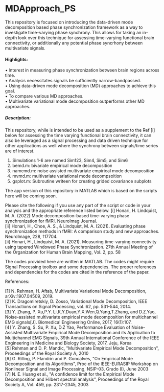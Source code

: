 # MDApproach_PS

This repository is focused on introducing the data-driven mode decomposition based phase synchronization framework as a way to investigate time-varying phase synchrony.  This allows for taking an in-depth look over this technique for assessing time-varying functional brain connectivity, or additionally any potential phase syncrhony between multivariate signals.


#### Highlights:
• Interest in measuring phase synchronization between brain regions across time.\
• Analysis necessitates signals be sufficiently narrow-bandpassed.\
• Using data-driven mode decomposition (MD) approaches to achieve this goal.\
• To compare various MD approaches.\
• Multivariate variational mode decomposition outperforms other MD approaches.

##### Description:
This repository, while is intended to be used as a supplement to the Ref [i] below for assessing the time varying functional brain connectivity, it can also be leveraged as a signal processing and data driven technique for other applications as well where the synchrony between signals/time series are of interest.  

1. Simulations 1-6 are named Sim123, Sim4, Sim5, and Sim6
2. bemd.m: bivariate empirical mode decomposition
3. namemd.m: noise assisted multivariate empirical mode decomposition
4. mvmd.m: multivariate variational mode decompsoition
5. gsplot.m: Subroutine writeen for creating grided covariance subplots


The app version of this repository in MATLAB which is based on the scripts here will be coming soon. 

Please cite the following if you use any part of the script or code in your analysis and the appropriate reference listed below.
  [i]  Honari, H. Lindquist, M. A. (2022) Mode decomposition-based time-varying phase synchronization for fMRI. NeuroImag Journal.\
  [ii] Honari, H., Choe, A. S., & Lindquist, M. A. (2021). Evaluating phase synchronization methods in fMRI: A comparison study and new approaches. NeuroImage, 228, 117704.\
  [ii] Honari, H., Lindquist, M. A. (2021). Measuring time-varying connectivity using tapered Windowed Phase Synchronization. 27th Annual Meeting of the Organization for Human Brain Mapping, Vol. 2, pp. 58
  
The codes provided here are written in MATLAB.  The codes might require Signal Processing toolbox and some dependencies.  The proper references and dependencies for the codes are cited in the reference of the paper.  

References:

  [1] N. Rehman, H. Aftab, Multivariate Variational Mode Decomposition, arXiv:1907.04509, 2019. \
  [2] K. Dragomiretskiy, D. Zosso, Variational Mode Decomposition, IEEE Transactions on Signal Processing, vol. 62, pp. 531-544, 2014. \
  [3] Y. Zhang, P. Xu,P.Y. Li,K.Y.Duan,Y.X.Wen,Q.Yang,T.Zhang, and D.Z.Yao, Noise-assisted multivariate empirical mode decomposition for multichannel EMG signals[J]. Biomedical Engineering Online, 2017, 16(1):107.\
  [4] Y. Zhang, S. Su, P. Xu, D.Z Yao, Performance Evaluation of Noise-Assisted Multivariate Empirical Mode Decomposition and its Application to Multichannel EMG Signals, 39th Annual International Conference of the IEEE Engineering in Medicine and Biology Society, 2017, Jeju, Korea\
  [5]  Rehman and D. P. Mandic, "Multivariate Empirical Mode Decomposition", Proceedings of the Royal Society A, 2010\
  [6]  G. Rilling, P. Flandrin and P. Goncalves, "On Empirical Mode Decomposition and its Algorithms", Proc of the IEEE-EURASIP
       Workshop on Nonlinear Signal and Image Processing, NSIP-03, Grado (I), June 2003\
  [7]  N. E. Huang et al., "A confidence limit for the Empirical Mode Decomposition and Hilbert spectral analysis",
       Proceedings of the Royal Society A, Vol. 459, pp. 2317-2345, 2003
  
